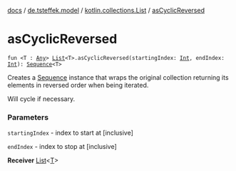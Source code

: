 [docs](../../index.md) / [de.tsteffek.model](../index.md) / [kotlin.collections.List](index.md) / [asCyclicReversed](./as-cyclic-reversed.md)

# asCyclicReversed

`fun <T : `[`Any`](https://kotlinlang.org/api/latest/jvm/stdlib/kotlin/-any/index.html)`> `[`List`](https://kotlinlang.org/api/latest/jvm/stdlib/kotlin.collections/-list/index.html)`<T>.asCyclicReversed(startingIndex: `[`Int`](https://kotlinlang.org/api/latest/jvm/stdlib/kotlin/-int/index.html)`, endIndex: `[`Int`](https://kotlinlang.org/api/latest/jvm/stdlib/kotlin/-int/index.html)`): `[`Sequence`](https://kotlinlang.org/api/latest/jvm/stdlib/kotlin.sequences/-sequence/index.html)`<T>`

Creates a [Sequence](https://kotlinlang.org/api/latest/jvm/stdlib/kotlin.sequences/-sequence/index.html) instance that wraps the original collection returning
its elements in reversed order when being iterated.

Will cycle if necessary.

### Parameters

`startingIndex` - index to start at \[inclusive\]

`endIndex` - index to stop at \[inclusive\]

**Receiver**
[List](https://kotlinlang.org/api/latest/jvm/stdlib/kotlin.collections/-list/index.html)&lt;[T](as-cyclic-reversed.md#T)&gt;

